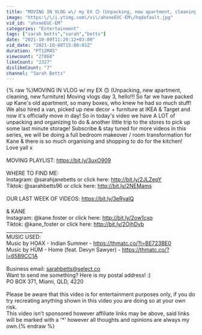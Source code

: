 ```yaml
---
title: "MOVING IN VLOG w\/ my EX 🙃 (Unpacking, new apartment, cleaning, new furniture)"
image: "https:\/\/i.ytimg.com\/vi\/ahxneEUC-EM\/hqdefault.jpg"
vid_id: "ahxneEUC-EM"
categories: "Entertainment"
tags: ["sarah betts","sarah","betts"]
date: "2021-10-09T11:20:12+03:00"
vid_date: "2021-10-08T15:00:01Z"
duration: "PT12M4S"
viewcount: "27868"
likeCount: "2327"
dislikeCount: "7"
channel: "Sarah Betts"
---
```

{% raw %}MOVING IN VLOG w/ my EX 🙃 (Unpacking, new apartment, cleaning, new furniture) Moving vlogs day 3, hello!!! So far we have packed up Kane's old apartment, so many boxes, who knew he had so much stuff! We also hired a van, picked up new decor + furniture at IKEA &amp; Target and now it's officially move in day! So in today's video we have A LOT of unpacking and organizing to do &amp; another little trip to the stores to pick up some last minute storage! Subscribe &amp; stay tuned for more videos in this series, we will be doing a full bedroom makeover / room transformation for Kane &amp; there is so much organising and shopping to do for the kitchen! Love yall x <br /><br />MOVING PLAYLIST: <a rel="nofollow" target="blank" href="https://bit.ly/3uxO909">https://bit.ly/3uxO909</a><br /><br />WHERE TO FIND ME:<br />Instagram: @sarahjanebetts or click here: <a rel="nofollow" target="blank" href="http://bit.ly/2JLZepY">http://bit.ly/2JLZepY</a><br />Tiktok: @sarahbetts96 or click here: <a rel="nofollow" target="blank" href="http://bit.ly/2NEMams">http://bit.ly/2NEMams</a><br /><br />OUR LAST WEEK OF VIDEOS: <a rel="nofollow" target="blank" href="https://bit.ly/3eRyalQ">https://bit.ly/3eRyalQ</a><br /><br />&amp; KANE<br />Instagram: @kane.foster or click here: <a rel="nofollow" target="blank" href="http://bit.ly/2ow1cxp">http://bit.ly/2ow1cxp</a><br />Tiktok: @kane_foster or click here: <a rel="nofollow" target="blank" href="http://bit.ly/2OjhDyb">http://bit.ly/2OjhDyb</a><br />_______________<br />MUSIC USED:<br />Music by HOAX - Indian Summer - <a rel="nofollow" target="blank" href="https://thmatc.co/?l=BE723BE0">https://thmatc.co/?l=BE723BE0</a><br />Music by HÜM - Home (feat. Devyn Sawyer) - <a rel="nofollow" target="blank" href="https://thmatc.co/?l=65B9CC1A">https://thmatc.co/?l=65B9CC1A</a><br /><br />Business email: sarahbetts@select.co<br />Want to send me something? Here is my postal address! :) <br />PO BOX 371, Miami, QLD, 4220<br /><br />Please be aware that this video is for entertainment purposes only, if you do try recreating anything shown in this video you are doing so at your own risk.<br />This video isn't sponsored however affiliate links may be above, said links will be marked with a '*' however all thoughts and opinions are always my own.{% endraw %}
